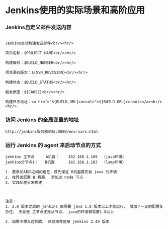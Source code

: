 Jenkins使用的实际场景和高阶应用
===============================================



### Jenkins自定义邮件发送内容
```

Jenkins自动构建发送邮件<br/><hr/>

项目名称：$PROJECT_NAME<br/><hr/>

构建编号：$BUILD_NUMBER<br/><hr/>

项目源码版本：${SVN_REVISION}<br/><hr/>

构建状态：$BUILD_STATUS<br/><hr/>

触发原因：${CAUSE}<br/><hr/>

构建日志地址：<a href="${BUILD_URL}console">${BUILD_URL}console</a><br/><hr/>

```



### 访问 Jenkins 的全局变量的地址
```
http://jenkins服务器地址:8080/env-vars.html

```



### 运行 Jenkins 的 agent 来启动节点的方式

```
jenkins 主节点     A机器：    192.168.1.109  （java环境）
jenkins分节点1：   B机器      192.168.1.103  （lamp环境）

1. 要添加A和B之间的信任，首先保证 B机器要安装 java 的环境
2. 在界面配置 B 机器， 添加进 node 节点
3. 实践配置分发构建



注意： 
1. 2.8 版本之后的 jenkins 都需要 java 1.8 版本以上才能运行， 增加了一定的配置复杂性， 无论是 主节点还是从节点， java的环境都需要1.8以上

2. 如果不想太过折腾， 目前推荐使用 jenkins 2.49 版本
```













